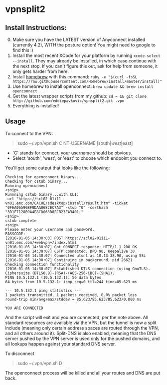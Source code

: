 vpnsplit2
=========


Install Instructions:
---------

0. Make sure you have the LATEST version of Anyconnect installed (currently 4.2), WITH the posture option!  You might need to google to find this :)
1. Install the most recent XCode for your platform by running `xcode-select --install`.  They may already be installed, in which case continue with the next stop.  If you can't figure this out, ask for help from someone, it only gets harder from here.
2. Install [homebrew](http://mxcl.github.com/homebrew/) with this command: `ruby -e "$(curl -fsSL https://raw.githubusercontent.com/Homebrew/install/master/install)"`
4. Use homebrew to install openconnect: `brew update && brew install openconnect`
5. Get the latest wrapper scripts from my github: `cd ~ && git clone http://github.com/eddiepavkovic/vpnsplit2.git .vpn`
6. Everything is installed!

Usage
----------
To connect to the VPN:
>   sudo ~/.vpn/vpn.sh C NT-USERNAME [south|_west_|east] 

* 'C' stands for connect, your username should be obvious.  
* Select 'south', 'west', or 'east' to choose which endpoint you connect to.  

You'll get some output that looks like the following:

```
Checking for openconnect binary...
Checking for cstub binary...
Running openconnect
<snip>
Runnning cstub binary...with CLI:
-url "https://scl02-01i11-vn01.emc.com/CACHE/sdesktop/install/result.htm" -ticket "0FEA06596BF0DAA068CEC7A3" -stub "0" -certhash "3D1F7128B9A4E8CD063D8FCB23FA3401:"
<snip>
cstub complete
<snip>
Please enter your username and password.
PASSCODE:
[2016-01-05 14:30:03] POST https://scl02-01i11-vn01.emc.com/+webvpn+/index.html
[2016-01-05 14:30:07] Got CONNECT response: HTTP/1.1 200 OK
[2016-01-05 14:30:07] CSTP connected. DPD 90, Keepalive 30
[2016-01-05 14:30:07] Connected utun1 as 10.13.38.90, using SSL
[2016-01-05 14:30:07] Continuing in background; pid 26621
Checking connection functionality
[2016-01-05 14:30:07] Established DTLS connection (using GnuTLS). Ciphersuite (DTLS0.9)-(RSA)-(AES-256-CBC)-(SHA1).
PING 10.5.132.1 (10.5.132.1): 56 data bytes
64 bytes from 10.5.132.1: icmp_seq=0 ttl=244 time=85.623 ms

--- 10.5.132.1 ping statistics ---
1 packets transmitted, 1 packets received, 0.0% packet loss
round-trip min/avg/max/stddev = 85.623/85.623/85.623/0.000 ms

YOU ARE CONNECTED

```


And the script will exit and you are connected, per the note above.  All standard resources are available via the VPN, but the tunnel is now a split include (meaning only certain address spaces are routed through the VPN, and all others around it).  Split-DNS is also enabled, meaning that the DNS server pushed by the VPN server is used only for the pushed domains, and all lookups happen against your standard DNS server.


To disconnect
> sudo ~/.vpn/vpn.sh D 

The openconnect process will be killed and all your routes and DNS are put back.
